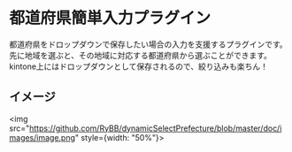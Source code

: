# 都道府県簡単入力プラグイン

都道府県をドロップダウンで保存したい場合の入力を支援するプラグインです。<br/>
先に地域を選ぶと、その地域に対応する都道府県から選ぶことができます。<br/>
kintone上にはドロップダウンとして保存されるので、絞り込みも楽ちん！

## イメージ
<img src="https://github.com/RyBB/dynamicSelectPrefecture/blob/master/doc/images/image.png" style={width: "50%"}>